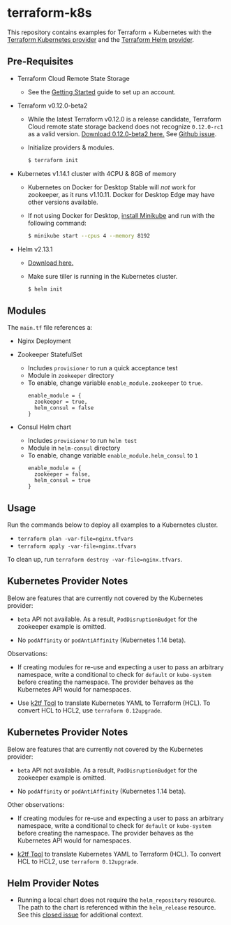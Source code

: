 # terraform-k8s

This repository contains examples for Terraform + Kubernetes with the [Terraform
Kubernetes
provider](https://www.terraform.io/docs/providers/kubernetes/index.html) and the
[Terraform Helm
provider](https://www.terraform.io/docs/providers/helm/index.html).

## Pre-Requisites

- Terraform Cloud Remote State Storage

  - See the [Getting
    Started](https://www.terraform.io/docs/enterprise/free/index.html) guide to
    set up an account.

- Terraform v0.12.0-beta2

  - While the latest Terraform v0.12.0 is a release candidate, Terraform Cloud
    remote state storage backend does not recognize `0.12.0-rc1` as a valid
    version. [Download 0.12.0-beta2
    here.](https://releases.hashicorp.com/terraform/0.12.0-beta2/) See [Github
    issue](https://github.com/hashicorp/terraform/issues/21306).

  - Initialize providers & modules.

    ```bash
    $ terraform init
    ```

- Kubernetes v1.14.1 cluster with 4CPU & 8GB of memory

  - Kubernetes on Docker for Desktop Stable will *not* work for zookeeper, as it
    runs v1.10.11. Docker for Desktop Edge may have other versions available.

  - If not using Docker for Desktop, [install
    Minikube](https://kubernetes.io/docs/tasks/tools/install-minikube/) and run
    with the following command:

    ```bash
    $ minikube start --cpus 4 --memory 8192
    ```

- Helm v2.13.1

  - [Download here.](https://github.com/helm/helm/releases)

  - Make sure tiller is running in the Kubernetes cluster.

    ```bash
    $ helm init
    ```

## Modules

The `main.tf` file references a:

- Nginx Deployment

- Zookeeper StatefulSet
  - Includes `provisioner` to run a quick acceptance test
  - Module in `zookeeper` directory
  - To enable, change variable `enable_module.zookeeper` to `true`.
    ```hcl
    enable_module = {
      zookeeper = true,
      helm_consul = false
    }
    ```

- Consul Helm chart
  - Includes `provisioner` to run `helm test`
  - Module in `helm-consul` directory
  - To enable, change variable `enable_module.helm_consul` to `1`
    ```hcl
    enable_module = {
      zookeeper = false,
      helm_consul = true
    }
    ```

## Usage

Run the commands below to deploy all examples to a Kubernetes cluster.

- `terraform plan -var-file=nginx.tfvars`
- `terraform apply -var-file=nginx.tfvars`

To clean up, run `terraform destroy -var-file=nginx.tfvars`.

## Kubernetes Provider Notes

Below are features that are currently not covered by the Kubernetes provider:

- `beta` API not available. As a result, `PodDisruptionBudget` for the zookeeper
  example is omitted.

- No `podAffinity` or `podAntiAffinity` (Kubernetes 1.14 beta).

Observations:

- If creating modules for re-use and expecting a user to pass an arbitrary
  namespace, write a conditional to check for `default` or `kube-system` before
  creating the namespace. The provider behaves as the Kubernetes API would for
  namespaces.

- Use [k2tf Tool](https://github.com/sl1pm4t/k2tf) to translate Kubernetes YAML to
  Terraform (HCL). To convert HCL to HCL2, use `terraform 0.12upgrade`.

## Kubernetes Provider Notes

Below are features that are currently not covered by the Kubernetes provider:

- `beta` API not available. As a result, `PodDisruptionBudget` for the zookeeper
  example is omitted.

- No `podAffinity` or `podAntiAffinity` (Kubernetes 1.14 beta).

Other observations:

- If creating modules for re-use and expecting a user to pass an arbitrary
  namespace, write a conditional to check for `default` or `kube-system` before
  creating the namespace. The provider behaves as the Kubernetes API would for
  namespaces.

- [k2tf Tool](https://github.com/sl1pm4t/k2tf) to translate Kubernetes YAML to
  Terraform (HCL). To convert HCL to HCL2, use `terraform 0.12upgrade`.

## Helm Provider Notes

- Running a local chart does not require the `helm_repository` resource. The
  path to the chart is referenced within the `helm_release` resource. See this
  [closed
  issue](https://github.com/terraform-providers/terraform-provider-helm/issues/189)
  for additional context.
